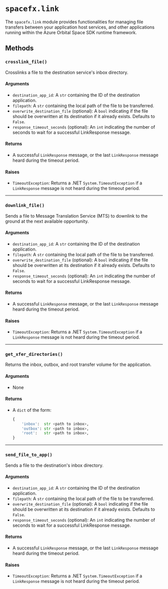 # `spacefx.link`

The `spacefx.link` module provides functionalities for managing file transfers between your application host services, and other applications running within the Azure Orbital Space SDK runtime framework.

## Methods

### `crosslink_file()`

Crosslinks a file to the destination service's inbox directory.

#### **Arguments**

- `destination_app_id`: A `str` containing the ID of the destination application.
- `filepath`: A `str` containing the local path of the file to be transferred.
- `overwrite_destination_file` (optional): A `bool` indicating if the file should be overwritten at its destination if it already exists. Defaults to `False`.
- `response_timeout_seconds` (optional): An `int` indicating the number of seconds to wait for a successful LinkResponse message.

#### **Returns**

- A successful `LinkResponse` message, or the last `LinkResponse` message heard during the timeout period.

#### **Raises**

- `TimeoutException`: Returns a .NET `System.TimeoutException` if a `LinkResponse` message is not heard during the timeout period.

---

### `downlink_file()`

Sends a file to Message Translation Service (MTS) to downlink to the ground at the next available opportunity.

#### **Arguments**

- `destination_app_id`: A `str` containing the ID of the destination application.
- `filepath`: A `str` containing the local path of the file to be transferred.
- `overwrite_destination_file` (optional): A `bool` indicating if the file should be overwritten at its destination if it already exists. Defaults to `False`.
- `response_timeout_seconds` (optional): An `int` indicating the number of seconds to wait for a successful LinkResponse message.

#### **Returns**

- A successful `LinkResponse` message, or the last `LinkResponse` message heard during the timeout period.

#### **Raises**

- `TimeoutException`: Returns a .NET `System.TimeoutException` if a `LinkResponse` message is not heard during the timeout period.

---

### `get_xfer_directories()`

Returns the inbox, outbox, and root transfer volume for the application.

#### **Arguments**

- None

#### **Returns**

- A `dict` of the form:
    ```python
    {
        'inbox':  str <path to inbox>,
        'outbox': str <path to inbox>,
        'root':   str <path to inbox>,
    }
    ```

---

### `send_file_to_app()`

Sends a file to the destination's inbox directory.

#### **Arguments**

- `destination_app_id`: A `str` containing the ID of the destination application.
- `filepath`: A `str` containing the local path of the file to be transferred.
- `overwrite_destination_file` (optional): A `bool` indicating if the file should be overwritten at its destination if it already exists. Defaults to `False`.
- `response_timeout_seconds` (optional): An `int` indicating the number of seconds to wait for a successful LinkResponse message.

#### **Returns**

- A successful `LinkResponse` message, or the last `LinkResponse` message heard during the timeout period.

#### **Raises**

- `TimeoutException`: Returns a .NET `System.TimeoutException` if a `LinkResponse` message is not heard during the timeout period.
